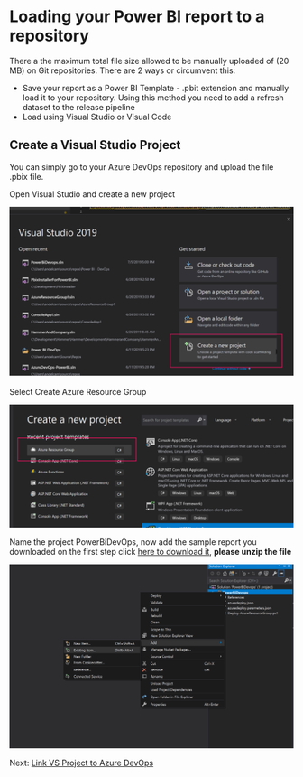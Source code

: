 # Loading your Power BI report to a repository

There a the maximum total file size allowed to be manually uploaded of (20 MB) on Git repositories. There are 2 ways or circumvent this:

- Save your report as a Power BI Template - .pbit extension and manually load it to your repository. Using this method you need to add a refresh dataset to the release pipeline
- Load using Visual Studio or Visual Code


## Create a Visual Studio Project

You can simply go to your Azure DevOps repository and upload the file .pbix file. 


Open Visual Studio and create a new project

 ![Create New Project](CreateNewProject.png)

 Select Create Azure Resource Group

  ![Select Azure Resource Group](CreateAzureResourceGroup.png)

  Name the project PowerBiDevOps, now add the sample report you downloaded on the first step click [here to download it], **please unzip the file**

  ![Add downloaded report](AddDownloadedReport.png)

  Next: [Link VS Project to Azure DevOps]
  
[here to download it]:<https://github.com/MarchingBug/powerbi-devops/blob/master/sourcefiles/_dev_IPEDSEnrollmentTrends.zip>
[Link VS Project to Azure DevOps]:<https://github.com/MarchingBug/powerbi-devops/blob/master/3-LinkVStoDevOps/ReadMe.md>
